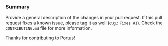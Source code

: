 ### Summary

Provide a general description of the changes in your pull request. If this pull
request fixes a known issue, please tag it as well (e.g.: `Fixes #1`). Check the
`CONTRIBUTING.md` file for more information.

Thanks for contributing to Portus!
